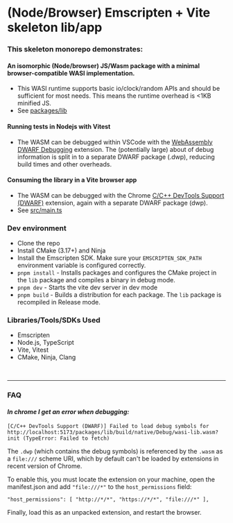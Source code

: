 # (Node/Browser) Emscripten + Vite skeleton lib/app
### This skeleton monorepo demonstrates:

#### An isomorphic (Node/browser) JS/Wasm package with a minimal browser-compatible WASI implementation.
- This WASI runtime supports basic io/clock/random APIs and should be sufficient for most needs. This means the runtime overhead is <1KB minified JS.
- See [packages/lib](./packages/lib)

#### Running tests in Nodejs with Vitest
- The WASM can be debugged within VSCode with the [WebAssembly DWARF Debugging](https://marketplace.visualstudio.com/items?itemName=ms-vscode.wasm-dwarf-debugging) extension. The (potentially large) about of debug information is split in to a separate DWARF package (.dwp), reducing build times and other overheads.

#### Consuming the library in a Vite browser app
- The WASM can be debugged with the Chrome [C/C++ DevTools Support (DWARF)](https://chromewebstore.google.com/detail/cc++-devtools-support-dwa/pdcpmagijalfljmkmjngeonclgbbannb) extension, again with a separate DWARF package (dwp).
- See [src/main.ts](./src/main.ts)

### Dev environment

- Clone the repo
- Install CMake (3.17+) and Ninja
- Install the Emscripten SDK. Make sure your `EMSCRIPTEN_SDK_PATH` environment variable is configured correctly.
- `pnpm install` - Installs packages and configures the CMake project in the `lib` package and compiles a binary in debug mode.
- `pnpm dev` - Starts the vite dev server in dev mode
- `pnpm build` - Builds a distribution for each package. The `lib` package is recompiled in Release mode.

### Libraries/Tools/SDKs Used

- Emscripten
- Node.js, TypeScript 
- Vite, Vitest
- CMake, Ninja, Clang

<br>

-----

### FAQ

#### _In chrome I get an error when debugging:_
```
[C/C++ DevTools Support (DWARF)] Failed to load debug symbols for http://localhost:5173/packages/lib/build/native/Debug/wasi-lib.wasm?init (TypeError: Failed to fetch)
```
The `.dwp` (which contains the debug symbols) is referenced by the `.wasm` as a `file:///` scheme URI, which by default can't be loaded by extensions in recent version of Chrome.

To enable this, you must locate the extension on your machine, open the manifest.json and add `"file:///*"` to the `host_permissions` field:

```
"host_permissions": [ "http://*/*", "https://*/*", "file:///*" ],
```

Finally, load this as an unpacked extension, and restart the browser.